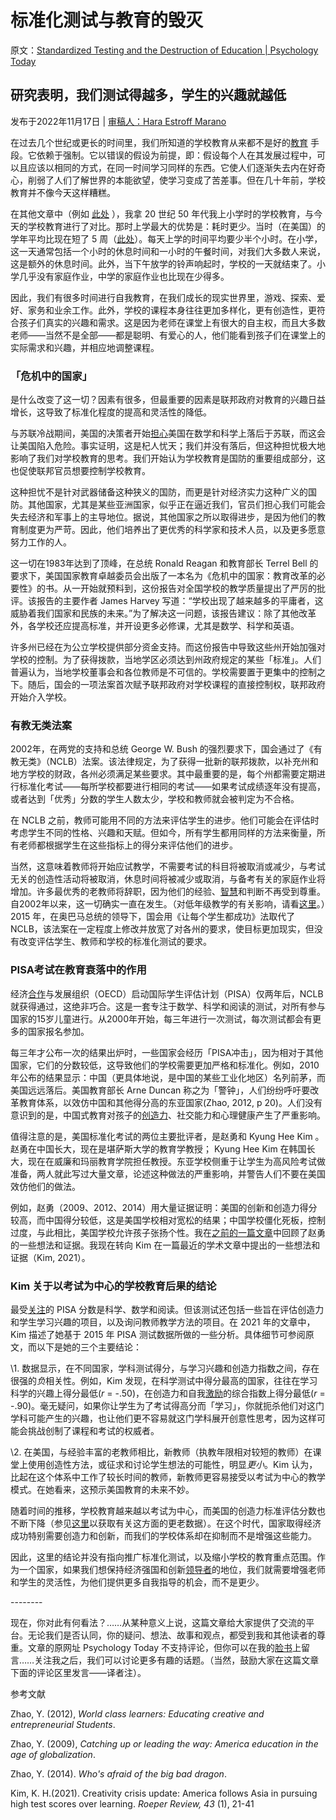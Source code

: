 # 标准化测试与教育的毁灭

原文：[Standardized Testing and the Destruction of Education | Psychology Today](https://www.psychologytoday.com/us/blog/freedom-learn/202211/standardized-testing-and-the-destruction-education)

## 研究表明，我们测试得越多，学生的兴趣就越低

发布于2022年11月17日 | [审稿人：Hara Estroff Marano](https://www.psychologytoday.com/us/docs/editorial-process)

在过去几个世纪或更长的时间里，我们所知道的学校教育从来都不是好的[教育](https://www.psychologytoday.com/us/basics/education) 手段。它依赖于强制。它以错误的假设为前提，即：假设每个人在其发展过程中，可以且应该以相同的方式，在同一时间学习同样的东西。它使人们逐渐失去内在好奇心，削弱了人们了解世界的本能欲望，使学习变成了苦差事。但在几十年前，学校教育并不像今天这样糟糕。

在其他文章中（例如 [此处](https://www.amazon.com/Free-Learn-Unleashing-Instinct-Self-Reliant/dp/0465084990/ref=sr_1_1?crid=2JZQHKNK6I7JR&keywords=Peter+Gray+Free+to+Learn+Paperback&qid=1668623856&s=digital-text&sprefix=peter+gray+free+to+learn+paperback%2Cdigital-text%2C74&sr=1-1-catcorr) ），我拿 20 世纪 50 年代我上小学时的学校教育，与今天的学校教育进行了对比。那时上学最大的优势是：耗时更少。当时（在美国）的学年平均比现在短了 5 周（[此处](https://www.columnfivemedia.com/work/infographic-americas-schools-1950s-vs-today/)）。每天上学的时间平均要少半个小时。在小学，这一天通常包括一个小时的休息时间和一小时的午餐时间，对我们大多数人来说，这是额外的休息时间。此外，当下午放学的铃声响起时，学校的一天就结束了。小学几乎没有家庭作业，中学的家庭作业也比现在少得多。

因此，我们有很多时间进行自我教育，在我们成长的现实世界里，游戏、探索、爱好、家务和业余工作。此外，学校的课程本身往往更加多样化，更有创造性，更符合孩子们真实的兴趣和需求。这是因为老师在课堂上有很大的自主权，而且大多数老师——当然不是全部——都是聪明、有爱心的人，他们能看到孩子们在课堂上的实际需求和兴趣，并相应地调整课程。

### 「危机中的国家」

是什么改变了这一切？因素有很多，但最重要的因素是联邦政府对教育的兴趣日益增长，这导致了标准化程度的提高和灵活性的降低。

与苏联冷战期间，美国的决策者开始[担心](https://www.psychologytoday.com/us/basics/fear)美国在数学和科学上落后于苏联，而这会让美国陷入危险。事实证明，这是杞人忧天；我们并没有落后，但这种担忧极大地影响了我们对学校教育的思考。我们开始认为学校教育是国防的重要组成部分，这也促使联邦官员想要控制学校教育。

这种担忧不是针对武器储备这种狭义的国防，而更是针对经济实力这种广义的国防。其他国家，尤其是某些亚洲国家，似乎正在逼近我们，官员们担心我们可能会失去经济和军事上的主导地位。据说，其他国家之所以取得进步，是因为他们的教育制度更为严苛。因此，他们培养出了更优秀的科学家和技术人员，以及更多愿意努力工作的人。

这一切在1983年达到了顶峰，在总统 Ronald Reagan 和教育部长 Terrel Bell 的要求下，美国国家教育卓越委员会出版了一本名为《危机中的国家：教育改革的必要性》的书。从一开始就预料到，这份报告对全国学校的教学质量提出了严厉的批评。该报告的主要作者 James Harvey 写道：“学校出现了越来越多的平庸者，这威胁着我们国家和民族的未来。”为了解决这一问题，该报告建议：除了其他改革外，各学校还应提高标准，并开设更多必修课，尤其是数学、科学和英语。

许多州已经在为公立学校提供部分资金支持。而这份报告中导致这些州开始加强对学校的控制。为了获得拨款，当地学区必须达到州政府规定的某些「标准」。人们普遍认为，当地学校董事会和各位教师是不可信的。学校需要置于更集中的控制之下。随后，国会的一项法案首次赋予联邦政府对学校课程的直接控制权，联邦政府开始介入学校。

### 有教无类法案

2002年，在两党的支持和总统 George W. Bush 的强烈要求下，国会通过了《有教无类》（NCLB）法案。该法律规定，为了获得一批新的联邦拨款，以补充州和地方学校的财政，各州必须满足某些要求。其中最重要的是，每个州都需要定期进行标准化考试——每所学校都要进行相同的考试——如果考试成绩逐年没有提高，或者达到「优秀」分数的学生人数太少，学校和教师就会被判定为不合格。

在 NCLB 之前，教师可能用不同的方法来评估学生的进步。他们可能会在评估时考虑学生不同的性格、兴趣和天赋。但如今，所有学生都用同样的方法来衡量，所有老师都根据学生在这些指标上的得分来评估他们的进步。

当然，这意味着教师将开始应试教学，不需要考试的科目将被取消或减少，与考试无关的创造性活动将被取消，休息时间将被减少或取消，与备考有关的家庭作业将增加。许多最优秀的老教师将辞职，因为他们的经验、[智慧](https://www.psychologytoday.com/us/basics/wisdom)和判断不再受到尊重。自2002年以来，这一切确实一直在发生。（对低年级教学的有关影响，请看[这里](https://www.psychologytoday.com/us/blog/freedom-learn/201912/kindergarten-teachers-are-quitting-and-here-is-why)。）2015 年，在奥巴马总统的领导下，国会用《让每个学生都成功》法取代了 NCLB，该法案在一定程度上修改并放宽了对各州的要求，使目标更加现实，但没有改变评估学生、教师和学校的标准化测试的要求。

### PISA考试在教育衰落中的作用

经济[合作](https://www.psychologytoday.com/us/basics/teamwork)与发展组织（OECD）启动国际学生评估计划（PISA）仅两年后，NCLB 就获得通过，这绝非巧合。这是一套专注于数学、科学和阅读的测试，对所有参与国家的15岁儿童进行。从2000年开始，每三年进行一次测试，每次测试都会有更多的国家报名参加。

每三年才公布一次的结果出炉时，一些国家会经历「PISA冲击」，因为相对于其他国家，它们的分数较低，这导致他们的学校需要更加严格和标准化。例如，2010年公布的结果显示：中国（更具体地说，是中国的某些工业化地区）名列前茅，而美国远远落后。美国教育部长 Arne Duncan 称之为「警钟」，人们纷纷呼吁要改革教育体系，以效仿中国和其他得分高的东亚国家(Zhao, 2012, p 20)。人们没有意识到的是，中国式教育对孩子的[创造力](https://www.psychologytoday.com/us/basics/creativity)、社交能力和心理健康产生了严重影响。

值得注意的是，美国标准化考试的两位主要批评者，是赵勇和 Kyung Hee Kim 。赵勇在中国长大，现在是堪萨斯大学的教育学教授； Kyung Hee Kim 在韩国长大，现在在威廉和玛丽教育学院担任教授。东亚学校侧重于让学生为高风险考试做准备，两人就此写过大量文章，论述这种做法的严重影响，并警告人们不要在美国效仿他们的做法。

例如，赵勇（2009、2012、2014）用大量证据证明：美国的创新和创造力得分较高，而中国得分较低，这是美国学校相对宽松的结果；中国学校僵化死板，控制过度，与此相比，美国学校允许孩子张扬个性。我在[之前的一篇文章](https://www.psychologytoday.com/us/blog/freedom-learn/201305/be-glad-our-failure-catch-china-in-education)中回顾了赵勇的一些想法和证据。我现在转向 Kim 在一篇最近的学术文章中提出的一些想法和证据（Kim, 2021）。

### Kim 关于以考试为中心的学校教育后果的结论

最受[关注](https://www.psychologytoday.com/us/basics/attention)的 PISA 分数是科学、数学和阅读。但该测试还包括一些旨在评估创造力和学生学习兴趣的项目，以及询问教师教学方法的项目。在 2021 年的文章中，Kim 描述了她基于 2015 年 PISA 测试数据所做的一些分析。具体细节可参阅原文，而以下是她的三个主要结论：

\1. 数据显示，在不同国家，学科测试得分，与学习兴趣和创造力指数之间，存在很强的*负*相关性。例如，Kim 发现，在科学测试中得分最高的国家，往往在学习科学的兴趣上得分最低(*r* = -.50)，在创造力和自我[激励](https://www.psychologytoday.com/us/basics/motivation)的综合指数上得分最低(*r* = -.90)。毫无疑问，如果你让学生为了考试得高分而「学习」，你就扼杀他们对这门学科可能产生的兴趣，也让他们更不容易就这门学科展开创意性思考，因为这样可能会挑战创制了课程和考试的权威者。

\2. 在美国，与经验丰富的老教师相比，新教师（执教年限相对较短的教师）在课堂上使用创造性方法，或征求和讨论学生想法的可能性，明显*更小*。Kim 认为，比起在这个体系中工作了较长时间的教师，新教师更容易接受以考试为中心的教学模式。在她看来，这预示美国教育的未来不妙。

随着时间的推移，学校教育越来越以考试为中心，而美国的创造力标准评估分数也不断下降（参见[这里](https://www.psychologytoday.com/us/blog/freedom-learn/201209/children-s-freedom-has-declined-so-has-their-creativity)以获取有关这方面的更老数据）。在这个时代，国家取得经济成功特别需要创造力和创新，而我们的学校体系却在抑制而不是增强这些能力。

因此，这里的结论并没有指向推广标准化测试，以及缩小学校的教育重点范围。作为一个国家，如果我们想保持经济强国和创新[领导者](https://www.psychologytoday.com/us/basics/leadership)的地位，我们就需要增强老师和学生的灵活性，为他们提供更多自我指导的机会，而不是更少。

\--------

现在，你对此有何看法？……从某种意义上说，这篇文章给大家提供了交流的平台。无论我们是否认同，你的疑问、想法、故事和观点，都受到我和其他读者的尊重。文章的原网址 Psychology Today 不支持评论，但你可以在我的[脸书](https://www.facebook.com/peter.gray.3572)上留言……关注我之后，我们可以讨论更多有趣的话题。（当然，鼓励大家在这篇文章下面的评论区里发言——译者注）。

参考文献

Zhao, Y. (2012), *World class learners: Educating creative and entrepreneurial Students*.

Zhao, Y. (2009), *Catching up or leading the way: America education in the age of globalization*.

Zhao, Y. (2014). *Who's afraid of the big bad dragon*.

Kim, K. H.(2021). Creativity crisis update: America follows Asia in pursuing high test scores over learning. *Roeper Review, 43* (1), 21-41
